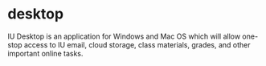 # desktop
IU Desktop is an application for Windows and Mac OS which will allow one-stop access to IU email, cloud storage, class materials, grades, and other important online tasks. 

